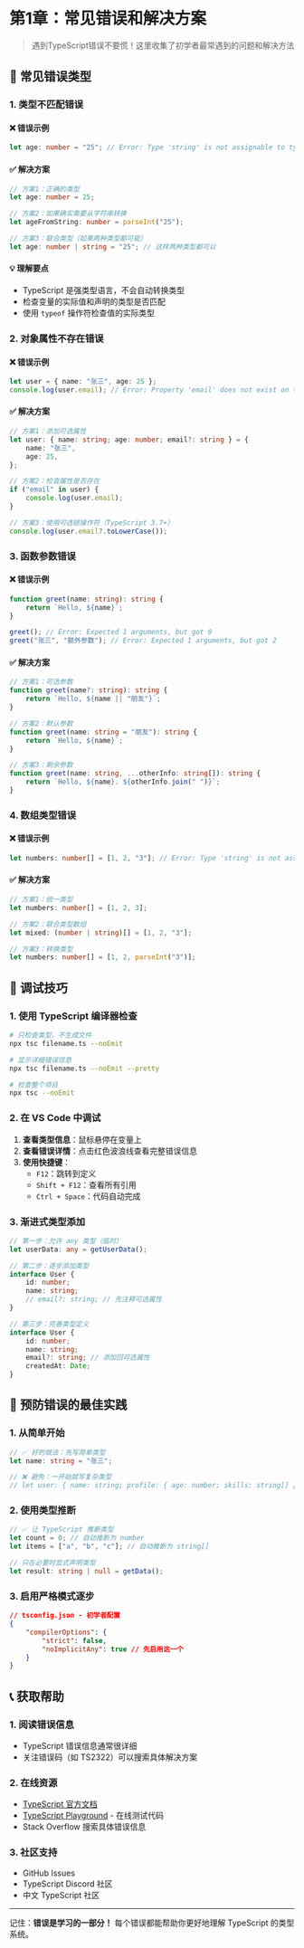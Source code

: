 # 第1章：常见错误和解决方案

> 遇到TypeScript错误不要慌！这里收集了初学者最常遇到的问题和解决方法

## 🚨 常见错误类型

### 1. 类型不匹配错误

#### ❌ 错误示例

```typescript
let age: number = "25"; // Error: Type 'string' is not assignable to type 'number'
```

#### ✅ 解决方案

```typescript
// 方案1：正确的类型
let age: number = 25;

// 方案2：如果确实需要从字符串转换
let ageFromString: number = parseInt("25");

// 方案3：联合类型（如果两种类型都可能）
let age: number | string = "25"; // 这样两种类型都可以
```

#### 💡 理解要点

- TypeScript 是强类型语言，不会自动转换类型
- 检查变量的实际值和声明的类型是否匹配
- 使用 `typeof` 操作符检查值的实际类型

### 2. 对象属性不存在错误

#### ❌ 错误示例

```typescript
let user = { name: "张三", age: 25 };
console.log(user.email); // Error: Property 'email' does not exist on type
```

#### ✅ 解决方案

```typescript
// 方案1：添加可选属性
let user: { name: string; age: number; email?: string } = {
    name: "张三",
    age: 25,
};

// 方案2：检查属性是否存在
if ("email" in user) {
    console.log(user.email);
}

// 方案3：使用可选链操作符（TypeScript 3.7+）
console.log(user.email?.toLowerCase());
```

### 3. 函数参数错误

#### ❌ 错误示例

```typescript
function greet(name: string): string {
    return `Hello, ${name}`;
}

greet(); // Error: Expected 1 arguments, but got 0
greet("张三", "额外参数"); // Error: Expected 1 arguments, but got 2
```

#### ✅ 解决方案

```typescript
// 方案1：可选参数
function greet(name?: string): string {
    return `Hello, ${name || "朋友"}`;
}

// 方案2：默认参数
function greet(name: string = "朋友"): string {
    return `Hello, ${name}`;
}

// 方案3：剩余参数
function greet(name: string, ...otherInfo: string[]): string {
    return `Hello, ${name}. ${otherInfo.join(" ")}`;
}
```

### 4. 数组类型错误

#### ❌ 错误示例

```typescript
let numbers: number[] = [1, 2, "3"]; // Error: Type 'string' is not assignable to type 'number'
```

#### ✅ 解决方案

```typescript
// 方案1：统一类型
let numbers: number[] = [1, 2, 3];

// 方案2：联合类型数组
let mixed: (number | string)[] = [1, 2, "3"];

// 方案3：转换类型
let numbers: number[] = [1, 2, parseInt("3")];
```

## 🔧 调试技巧

### 1. 使用 TypeScript 编译器检查

```bash
# 只检查类型，不生成文件
npx tsc filename.ts --noEmit

# 显示详细错误信息
npx tsc filename.ts --noEmit --pretty

# 检查整个项目
npx tsc --noEmit
```

### 2. 在 VS Code 中调试

1. **查看类型信息**：鼠标悬停在变量上
2. **查看错误详情**：点击红色波浪线查看完整错误信息
3. **使用快捷键**：
    - `F12`：跳转到定义
    - `Shift + F12`：查看所有引用
    - `Ctrl + Space`：代码自动完成

### 3. 渐进式类型添加

```typescript
// 第一步：允许 any 类型（临时）
let userData: any = getUserData();

// 第二步：逐步添加类型
interface User {
    id: number;
    name: string;
    // email?: string; // 先注释可选属性
}

// 第三步：完善类型定义
interface User {
    id: number;
    name: string;
    email?: string; // 添加回可选属性
    createdAt: Date;
}
```

## 🚀 预防错误的最佳实践

### 1. 从简单开始

```typescript
// ✅ 好的做法：先写简单类型
let name: string = "张三";

// ❌ 避免：一开始就写复杂类型
// let user: { name: string; profile: { age: number; skills: string[] } } = ...
```

### 2. 使用类型推断

```typescript
// ✅ 让 TypeScript 推断类型
let count = 0; // 自动推断为 number
let items = ["a", "b", "c"]; // 自动推断为 string[]

// 只在必要时显式声明类型
let result: string | null = getData();
```

### 3. 启用严格模式逐步

```json
// tsconfig.json - 初学者配置
{
    "compilerOptions": {
        "strict": false,
        "noImplicitAny": true // 先启用这一个
    }
}
```

## 📞 获取帮助

### 1. 阅读错误信息

- TypeScript 错误信息通常很详细
- 关注错误码（如 TS2322）可以搜索具体解决方案

### 2. 在线资源

- [TypeScript 官方文档](https://www.typescriptlang.org/docs/)
- [TypeScript Playground](https://www.typescriptlang.org/play) - 在线测试代码
- Stack Overflow 搜索具体错误信息

### 3. 社区支持

- GitHub Issues
- TypeScript Discord 社区
- 中文 TypeScript 社区

---

记住：**错误是学习的一部分！** 每个错误都能帮助你更好地理解 TypeScript 的类型系统。
